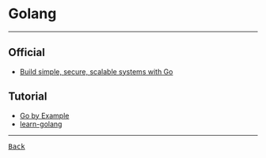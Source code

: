 # Golang

---

## Official

- [Build simple, secure, scalable systems with Go](https://go.dev/)

## Tutorial

- [Go by Example](https://gobyexample.com/)
- [learn-golang](https://www.learn-golang.org/)

---

[<kbd> Back </kbd>](./readme.md)

